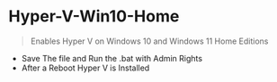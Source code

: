 # Hyper-V-Win10-Home
>Enables Hyper V on Windows 10 and Windows 11 Home Editions
- Save The file and Run the .bat with Admin Rights
- After a Reboot Hyper V is Installed
